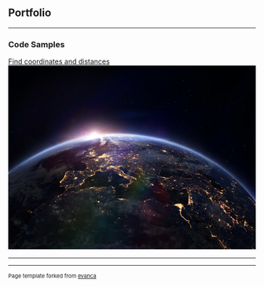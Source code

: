 ## Portfolio

---

### Code Samples

[Find coordinates and distances](https://github.com/Sualjohn/Geolocation)
<img src="images/World.jpg?raw=true"/>

---




---
<p style="font-size:11px">Page template forked from <a href="https://github.com/evanca/quick-portfolio">evanca</a></p>
<!-- Remove above link if you don't want to attibute -->
